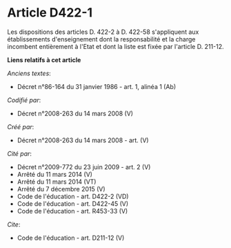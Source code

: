# Article D422-1

Les dispositions des articles D. 422-2 à D. 422-58 s'appliquent aux établissements d'enseignement dont la responsabilité et
la charge incombent entièrement à l'Etat et dont la liste est fixée par l'article D. 211-12.

**Liens relatifs à cet article**

_Anciens textes_:

  - Décret n°86-164 du 31 janvier 1986 - art. 1, alinéa 1 (Ab)

_Codifié par_:

  - Décret n°2008-263 du 14 mars 2008 (V)

_Créé par_:

  - Décret n°2008-263 du 14 mars 2008 - art. (V)

_Cité par_:

  - Décret n°2009-772 du 23 juin 2009 - art. 2 (V)
  - Arrêté du 11 mars 2014 (V)
  - Arrêté du 11 mars 2014 (VT)
  - Arrêté du 7 décembre 2015 (V)
  - Code de l'éducation - art. D422-2 (VD)
  - Code de l'éducation - art. D422-45 (V)
  - Code de l'éducation - art. R453-33 (V)

_Cite_:

  - Code de l'éducation - art. D211-12 (V)
